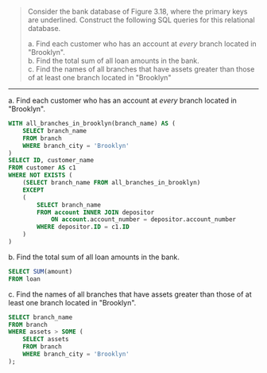 > Consider the bank database of Figure 3.18, where the primary keys are underlined. 
> Construct the following SQL queries for this relational database.
> 
> a. Find each customer who has an account at _every_ branch located in "Brooklyn". <br> 
> b. Find the total sum of all loan amounts in the bank. <br>
> c. Find the names of all branches that have assets greater than those
> of at least one branch located in "Brooklyn" <br>

--------------------------------

a. Find each customer who has an account at _every_ branch located in "Brooklyn".

```sql
WITH all_branches_in_brooklyn(branch_name) AS (
    SELECT branch_name 
    FROM branch
    WHERE branch_city = 'Brooklyn'
)
SELECT ID, customer_name 
FROM customer AS c1
WHERE NOT EXISTS (
    (SELECT branch_name FROM all_branches_in_brooklyn)
    EXCEPT
    (
        SELECT branch_name
        FROM account INNER JOIN depositor 
            ON account.account_number = depositor.account_number
        WHERE depositor.ID = c1.ID
    )
)
```

b. Find the total sum of all loan amounts in the bank.

```sql
SELECT SUM(amount)
FROM loan
```

c. Find the names of all branches that have assets greater than those
of at least one branch located in "Brooklyn".

```sql
SELECT branch_name
FROM branch
WHERE assets > SOME (
    SELECT assets
    FROM branch
    WHERE branch_city = 'Brooklyn'
);
```